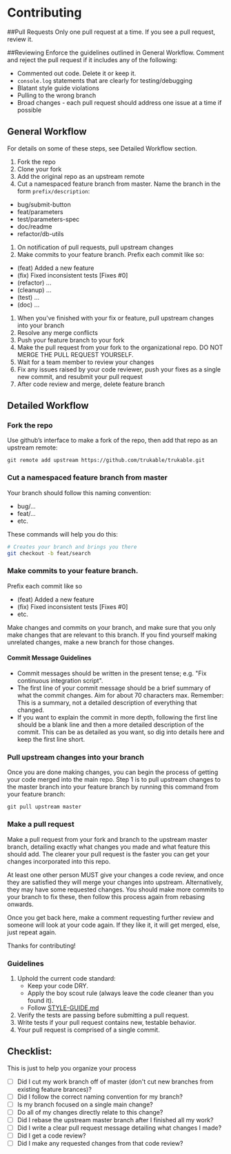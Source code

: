 # Contributing
##Pull Requests
Only one pull request at a time. If you see a pull request, review it.

##Reviewing
Enforce the guidelines outlined in General Workflow. Comment and reject the pull request if it includes any of the following:
- Commented out code. Delete it or keep it.
- `console.log` statements that are clearly for testing/debugging
- Blatant style guide violations
- Pulling to the wrong branch
- Broad changes - each pull request should address one issue at a time if possible

## General Workflow
For details on some of these steps, see Detailed Workflow section.

1. Fork the repo
1. Clone your fork
1. Add the original repo as an upstream remote
1. Cut a namespaced feature branch from master. Name the branch in the form `prefix/description`:
  - bug/submit-button
  - feat/parameters
  - test/parameters-spec
  - doc/readme
  - refactor/db-utils
1. On notification of pull requests, pull upstream changes
1. Make commits to your feature branch. Prefix each commit like so:
  - (feat) Added a new feature
  - (fix) Fixed inconsistent tests [Fixes #0]
  - (refactor) ...
  - (cleanup) ...
  - (test) ...
  - (doc) ...
1. When you've finished with your fix or feature, pull upstream changes into your branch
1. Resolve any merge conflicts
1. Push your feature branch to your fork
1. Make the pull request from your fork to the organizational repo. DO NOT MERGE THE PULL REQUEST YOURSELF.
1. Wait for a team member to review your changes
1. Fix any issues raised by your code reviewer, push your fixes as a single new commit, and resubmit your pull request
1. After code review and merge, delete feature branch

## Detailed Workflow

### Fork the repo

Use github’s interface to make a fork of the repo, then add that repo as an upstream remote:

```
git remote add upstream https://github.com/trukable/trukable.git
```

### Cut a namespaced feature branch from master

Your branch should follow this naming convention:
  - bug/...
  - feat/...
  - etc.

These commands will help you do this:

``` bash
# Creates your branch and brings you there
git checkout -b feat/search
```

### Make commits to your feature branch. 

Prefix each commit like so
  - (feat) Added a new feature
  - (fix) Fixed inconsistent tests [Fixes #0]
  - etc.

Make changes and commits on your branch, and make sure that you
only make changes that are relevant to this branch. If you find
yourself making unrelated changes, make a new branch for those
changes.

#### Commit Message Guidelines

- Commit messages should be written in the present tense; e.g. "Fix continuous
  integration script".
- The first line of your commit message should be a brief summary of what the
  commit changes. Aim for about 70 characters max. Remember: This is a summary,
  not a detailed description of everything that changed.
- If you want to explain the commit in more depth, following the first line should
  be a blank line and then a more detailed description of the commit. This can be
  as detailed as you want, so dig into details here and keep the first line short.

### Pull upstream changes into your branch

Once you are done making changes, you can begin the process of getting
your code merged into the main repo. Step 1 is to pull upstream
changes to the master branch into your feature branch by running this command
from your feature branch:

```
git pull upstream master
```

### Make a pull request

Make a pull request from your fork and branch to the upstream master
branch, detailing exactly what changes you made and what feature this
should add. The clearer your pull request is the faster you can get
your changes incorporated into this repo.

At least one other person MUST give your changes a code review, and once
they are satisfied they will merge your changes into upstream. Alternatively,
they may have some requested changes. You should make more commits to your
branch to fix these, then follow this process again from rebasing onwards.

Once you get back here, make a comment requesting further review and
someone will look at your code again. If they like it, it will get merged,
else, just repeat again.

Thanks for contributing!

### Guidelines
1. Uphold the current code standard:
    - Keep your code DRY.
    - Apply the boy scout rule (always leave the code cleaner than you found it).
    - Follow [STYLE-GUIDE.md](STYLE-GUIDE.md)
1. Verify the tests are passing before submitting a pull request.
1. Write tests if your pull request contains
   new, testable behavior.
1. Your pull request is comprised of a single commit.

## Checklist:

This is just to help you organize your process

- [ ] Did I cut my work branch off of master (don't cut new branches from existing feature brances)?
- [ ] Did I follow the correct naming convention for my branch?
- [ ] Is my branch focused on a single main change?
 - [ ] Do all of my changes directly relate to this change?
- [ ] Did I rebase the upstream master branch after I finished all my
  work?
- [ ] Did I write a clear pull request message detailing what changes I made?
- [ ] Did I get a code review?
 - [ ] Did I make any requested changes from that code review?
